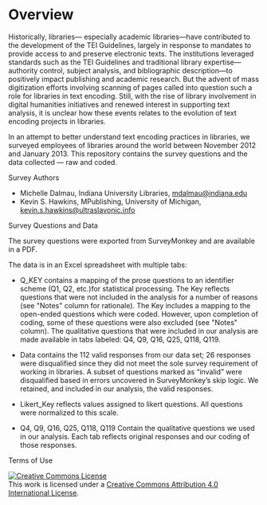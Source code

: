 <h1>Overview</h1>

<p>Historically, libraries— especially academic libraries—have contributed to the development of the TEI Guidelines, largely in response to mandates to provide access to and preserve electronic texts. The institutions leveraged standards such as the TEI Guidelines and traditional library expertise—authority control, subject analysis, and bibliographic description—to positively impact publishing and academic research.  But the advent of mass digitization efforts involving scanning of pages called into question such a role for libraries in text encoding.  Still, with the rise of library involvement in digital humanities initiatives and renewed interest in supporting text analysis, it is unclear how these events relates to the evolution of text encoding projects in libraries.</p>

<p>In an attempt to better understand text encoding practices in libraries, we surveyed employees of libraries around the world between November 2012 and January 2013.  This repository contains the survey questions and the data collected — raw and coded.</p>

Survey Authors

* Michelle Dalmau, Indiana University Libraries, mdalmau@indiana.edu
* Kevin S. Hawkins, MPublishing, University of Michigan, kevin.s.hawkins@ultraslavonic.info 

Survey Questions and Data

The survey questions were exported from SurveyMonkey and are available in a PDF.

The data is in an Excel spreadsheet with multiple tabs:

* Q_KEY contains a mapping of the prose questions to an identifier scheme (Q1, Q2, etc.)for statistical processing.  The Key reflects questions that were not included in the analysis for a number of reasons (see "Notes" column for rationale). The Key includes a mapping to the open-ended questions which were coded.  However, upon completion of coding, some of these questions were also excluded (see "Notes" column).  The qualitative questions that were included in our analysis are made available in tabs labeled: Q4, Q9, Q16, Q25, Q118, Q119.     

* Data contains the 112 valid responses from our data set; 26 responses were disqualified since they did not meet the sole survey requirement of working in libraries.  A subset of questions marked as “invalid” were disqualified based in errors uncovered in SurveyMonkey’s skip logic.  We retained, and included in our analysis, the valid responses.	* Likert_Key reflects values assigned to likert questions.  All questions were normalized to this scale.	* Q4, Q9, Q16, Q25, Q118, Q119 Contain the qualitative questions we used in our analysis. Each tab reflects original responses and our coding of those responses.    


Terms of Use

<a rel="license" href="http://creativecommons.org/licenses/by/4.0/deed.en_US"><img alt="Creative Commons License" style="border-width:0" src="http://i.creativecommons.org/l/by/4.0/88x31.png" /></a><br />This work is licensed under a <a rel="license" href="http://creativecommons.org/licenses/by/4.0/deed.en_US">Creative Commons Attribution 4.0 International License</a>.